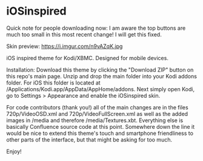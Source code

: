 iOSinspired
===========

Quick note for people downloading now: I am aware the top buttons are much too small in this most recent change! I will get this fixed.

Skin preview: https://i.imgur.com/n9vAZqK.jpg

iOS inspired theme for Kodi/XBMC. Designed for mobile devices.

Installation: Download this theme by clicking the "Download ZIP" button on this repo's main page. Unzip and drop the main folder into your Kodi addons folder. For iOS this folder is located at /Applications/Kodi.app/AppData/AppHome/addons. Next simply open Kodi, go to Settings > Appearance and enable the iOSinspired skin.

For code contributors (thank you!) all of the main changes are in the files 720p/VideoOSD.xml and 720p/VideoFullScreen.xml as well as the added images in /media and therefore /media/Textures.xbt. Everything else is basically Confluence source code at this point. Somewhere down the line it would be nice to extend this theme's touch and smartphone friendliness to other parts of the interface, but that might be asking for too much.

Enjoy!
